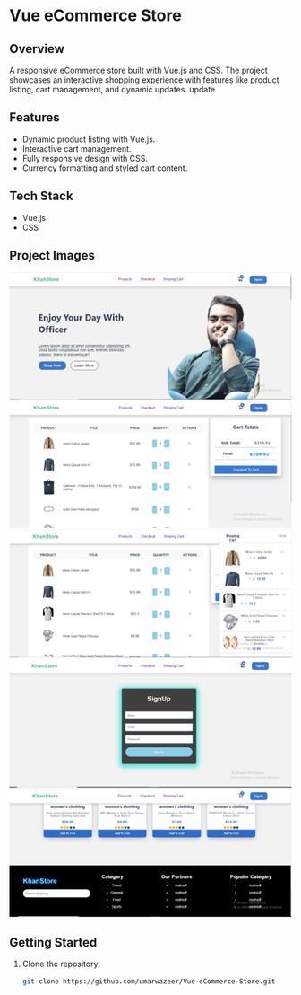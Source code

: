 # Vue eCommerce Store

## Overview
A responsive eCommerce store built with Vue.js and CSS. The project showcases an interactive shopping experience with features like product listing, cart management, and dynamic updates. update

## Features
- Dynamic product listing with Vue.js.
- Interactive cart management.
- Fully responsive design with CSS.
- Currency formatting and styled cart content.

## Tech Stack
- Vue.js
- CSS

## Project Images
![Home Page](screenshots/homePage.png)
![Home Page](screenshots/cartPage.png)
![Home Page](screenshots/cartPage2.png)
![Home Page](screenshots/singupPage.png)
![Cart Page](screenshots/footer.png)

## Getting Started
1. Clone the repository:
   ```bash
   git clone https://github.com/umarwazeer/Vue-eCommerce-Store.git
